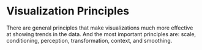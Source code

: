# Visualization Principles

There are general principles that make visualizations much more effective at showing trends in the data. And the most important  principles are: scale, conditioning, perception, transformation, context, and smoothing.

